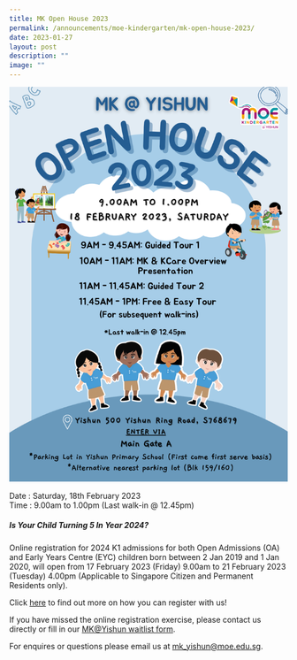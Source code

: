 ```yaml
---
title: MK Open House 2023
permalink: /announcements/moe-kindergarten/mk-open-house-2023/
date: 2023-01-27
layout: post
description: ""
image: ""
---
```

![](/images/Announcements/Mk/Open_House_2023.png)

Date : Saturday, 18th February 2023
<br>Time : 9.00am to 1.00pm (Last walk-in @ 12.45pm)

##### **Is Your Child Turning 5 In Year 2024?**
Online registration for 2024 K1 admissions for both Open Admissions (OA) and Early Years Centre (EYC) children born between 2 Jan 2019 and 1 Jan 2020, will open from 17 February 2023 (Friday) 9.00am to 21 February 2023 (Tuesday) 4.00pm (Applicable to Singapore Citizen and Permanent Residents only).

Click [here](https://www.moe.gov.sg/preschool/moe-kindergarten/register/how-to-register/) to find out more on how you can register with us!

If you have missed the online registration exercise, please contact us directly or fill in our [MK@Yishun waitlist form](https://form.gov.sg/61c3c7951c62de001219aa38).

For enquires or questions please email us at [mk_yishun@moe.edu.sg](mailto:mk_yishun@moe.edu.sg).